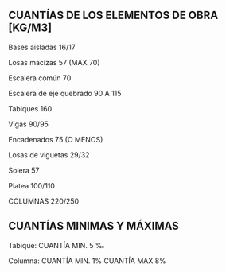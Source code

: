  ## CUANTÍAS DE LOS ELEMENTOS DE OBRA [KG/M3]
 
 Bases aisladas 16/17
 
 Losas macizas 57 (MAX 70)
 
 Escalera común 70
 
 Escalera de eje quebrado  90 A 115
 
 Tabiques 160
 
 Vigas 90/95
 
 Encadenados 75 (O MENOS)
 
 Losas de viguetas 29/32
 
 Solera 57
 
 Platea 100/110

 COLUMNAS 220/250

  ## CUANTÍAS MINIMAS Y MÁXIMAS
  
  Tabique: CUANTÍA MIN. 5 ‰

  Columna: CUANTÍA MIN. 1% CUANTÍA MAX 8%

  
